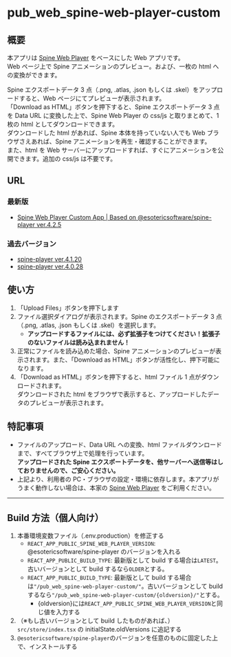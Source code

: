 # pub_web_spine-web-player-custom

## 概要

本アプリは [Spine Web Player](http://ja.esotericsoftware.com/spine-player) をベースにした Web アプリです。  
Web ページ上で Spine アニメーションのプレビュー。および、一枚の html への変換ができます。

Spine エクスポートデータ 3 点（.png, .atlas, .json もしくは .skel）をアップロードすると、Web ページにてプレビューが表示されます。  
「Download as HTML」ボタンを押下すると、Spine エクスポートデータ 3 点を Data URL に変換した上で、Spine Web Player の css/js と取りまとめて、1 枚の html としてダウンロードできます。  
ダウンロードした html があれば、Spine 本体を持っていない人でも Web ブラウザさえあれば、Spine アニメーションを再生・確認することができます。  
また、html を Web サーバーにアップロードすれば、すぐにアニメーションを公開できます。追加の css/js は不要です。

## URL

### 最新版

- [Spine Web Player Custom App | Based on @esotericsoftware/spine-player ver.4.2.5](https://t-tonyo-maru.github.io/pub_web_spine-web-player-custom/)

### 過去バージョン

- [spine-player ver.4.1.20](https://t-tonyo-maru.github.io/pub_web_spine-web-player-custom/4.1.20/)
- [spine-player ver.4.0.28](https://t-tonyo-maru.github.io/pub_web_spine-web-player-custom/4.0.28/)

## 使い方

1. 「Upload Files」ボタンを押下します
2. ファイル選択ダイアログが表示されます。Spine のエクスポートデータ 3 点（.png, .atlas, .json もしくは .skel）を選択します。
   - **アップロードするファイルには、必ず拡張子をつけてください！拡張子のないファイルは読み込まれません！**
3. 正常にファイルを読み込めた場合、Spine アニメーションのプレビューが表示されます。また、「Download as HTML」ボタンが活性化し、押下可能になります。
4. 「Download as HTML」ボタンを押下すると、html ファイル 1 点がダウンロードされます。  
   ダウンロードされた html をブラウザで表示すると、アップロードしたデータのプレビューが表示されます。

## 特記事項

- ファイルのアップロード、Data URL への変換、html ファイルダウンロードまで、すべてブラウザ上で処理を行っています。  
   **アップロードされた Spine エクスポートデータを、他サーバーへ送信等はしておりませんので、ご安心ください。**
- 上記より、利用者の PC・ブラウザの設定・環境に依存します。本アプリがうまく動作しない場合は、本家の [Spine Web Player](http://ja.esotericsoftware.com/spine-player) をご利用ください。

---

## Build 方法（個人向け）

1. 本番環境変数ファイル（.env.production）を修正する
   - `REACT_APP_PUBLIC_SPINE_WEB_PLAYER_VERSION`: @esotericsoftware/spine-player のバージョンを入れる
   - `REACT_APP_PUBLIC_BUILD_TYPE`: 最新版として build する場合は`LATEST`。古いバージョンとして build するなら`OLDER`とする。
   - `REACT_APP_PUBLIC_BUILD_TYPE`: 最新版として build する場合は`"/pub_web_spine-web-player-custom/"`。古いバージョンとして build するなら`"/pub_web_spine-web-player-custom/{oldversion}/"`とする。
     - {oldversion}には`REACT_APP_PUBLIC_SPINE_WEB_PLAYER_VERSION`と同じ値を入力する
2. （※もし古いバージョンとして build したものがあれば、）`src/store/index.tsx` の initialState.oldVersions に追記する
3. `@esotericsoftware/spine-player`のバージョンを任意のものに固定した上で、インストールする
